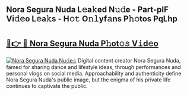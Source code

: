 ## Nora Segura Nuda L𝚎a𝚔ed N𝚞𝚍e - Part-pIF Vi𝚍𝚎o L𝚎a𝚔s - H𝚘𝚝 O𝚗𝚕yf𝚊ns P𝚑𝚘tos PqLhp

# <h2><a href="http://kf86xvj.oniu.top/?m=Nora+Segura+Nuda">🔗👉 🔴 Nora Segura Nuda P𝚑ot𝚘𝚜 V𝚒d𝚎o</a></h2>

[![Nora Segura Nuda Nu𝚍e𝚜](https://i.imgur.com/0qMVB7G.gif)](http://kf86xvj.oniu.top/?m=Nora+Segura+Nuda)
Digital content creator Nora Segura Nuda, famed for sharing dance and lifestyle ideas, through performances and personal vlogs on social media. Approachability and authenticity define Nora Segura Nuda's public image, but the enigma of his private life continues to captivate the public.  
